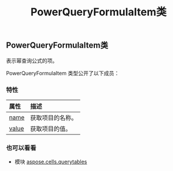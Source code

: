 ﻿---
title: PowerQueryFormulaItem类
second_title: Aspose.Cells for Python via .NET API 参考文献
description:
type: docs
weight: 50
url: /zh/python-net/aspose.cells.querytables/powerqueryformulaitem/
is_root: false
---
## PowerQueryFormulaItem类
表示幂查询公式的项。



PowerQueryFormulaItem 类型公开了以下成员：

### 特性
|属性|描述|
| :- | :- |
| [name](/cells/zh/python-net/aspose.cells.querytables/powerqueryformulaitem/name) |获取项目的名称。|
| [value](/cells/zh/python-net/aspose.cells.querytables/powerqueryformulaitem/value) |获取项目的值。|



### 也可以看看
* 模块 [aspose.cells.querytables](..)
